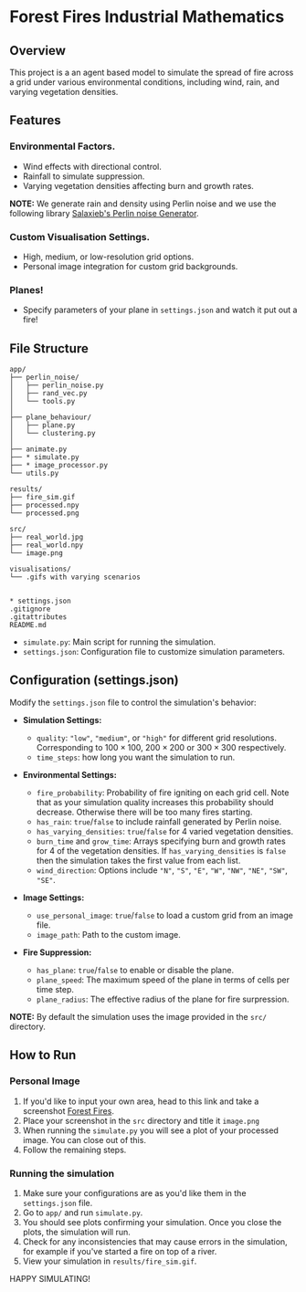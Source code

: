 # Forest Fires Industrial Mathematics
## Overview
This project is a an agent based model to simulate the spread of fire across a grid under various environmental conditions, including wind, rain, and varying vegetation densities.

## Features
### Environmental Factors.
  - Wind effects with directional control.
  - Rainfall to simulate suppression.
  - Varying vegetation densities affecting burn and growth rates.

  **NOTE:** We generate rain and density using Perlin noise and we use the following library [Salaxieb's Perlin noise Generator](https://github.com/salaxieb/perlin_noise/tree/master).

### Custom Visualisation Settings.
  - High, medium, or low-resolution grid options.
  - Personal image integration for custom grid backgrounds.

### Planes!
- Specify parameters of your plane in `settings.json` and watch it put out a fire!

## File Structure

```text
app/
├── perlin_noise/
│   ├── perlin_noise.py
│   ├── rand_vec.py
│   └── tools.py
│
├── plane_behaviour/
│   ├── plane.py
│   └── clustering.py
│
├── animate.py
├── * simulate.py
├── * image_processor.py
└── utils.py

results/
├── fire_sim.gif
├── processed.npy
└── processed.png

src/
├── real_world.jpg
├── real_world.npy
└── image.png

visualisations/
└── .gifs with varying scenarios


* settings.json
.gitignore
.gitattributes
README.md
```


- `simulate.py`: Main script for running the simulation.
- `settings.json`: Configuration file to customize simulation parameters.

## Configuration (settings.json)

Modify the `settings.json` file to control the simulation's behavior:

- **Simulation Settings:**
  - `quality`: `"low"`, `"medium"`, or `"high"` for different grid resolutions. Corresponding to $100\times100$, $200\times200$ or $300\times300$ respectively.
  - `time_steps`: how long you want the simulation to run.

- **Environmental Settings:**
  - `fire_probability`: Probability of fire igniting on each grid cell. Note that as your simulation quality increases this probability should decrease. Otherwise there will be too many fires starting.
  - `has_rain`: `true`/`false` to include rainfall generated by Perlin noise.
  - `has_varying_densities`: `true`/`false` for 4 varied vegetation densities.
  - `burn_time` and `grow_time`: Arrays specifying burn and growth rates for 4 of the vegetation densities. If `has_varying_densities` is `false` then the simulation takes the first value from each list.
  - `wind_direction`: Options include `"N"`, `"S"`, `"E"`, `"W"`, `"NW"`, `"NE"`, `"SW"`, `"SE"`.

- **Image Settings:**
  - `use_personal_image`: `true`/`false` to load a custom grid from an image file.
  - `image_path`: Path to the custom image.

- **Fire Suppression:**
  - `has_plane`: `true`/`false` to enable or disable the plane.
  - `plane_speed`: The maximum speed of the plane in terms of cells per time step.
  - `plane_radius`: The effective radius of the plane for fire surpression.

**NOTE:** By default the simulation uses the image provided in the `src/` directory.


## How to Run

### Personal Image
1. If you'd like to input your own area, head to this link and take a screenshot <a href="https://www.google.com/maps/d/viewer?mid=1OpMoz-v9iOYinQPbBzzx_lBT0QO8h-8&ll=-37.38159633507727%2C148.62546596105895&z=10" target="_blank">Forest Fires</a>.
2. Place your screenshot in the `src` directory and title it `image.png`
3. When running the `simulate.py` you will see a plot of your processed image. You can close out of this.
4. Follow the remaining steps.

### Running the simulation
1. Make sure your configurations are as you'd like them in the `settings.json` file.
2. Go to `app/` and run `simulate.py`.
3. You should see plots confirming your simulation. Once you close the plots, the simulation will run.
4. Check for any inconsistencies that may cause errors in the simulation, for example if you've started a fire on top of a river.
5. View your simulation in `results/fire_sim.gif`.

HAPPY SIMULATING!
